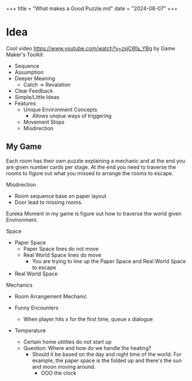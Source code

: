 +++
title = "What makes a Good Puzzle.md"
date = "2024-08-07"
+++
# Idea
Cool video https://www.youtube.com/watch?v=zsjC6fa_YBg by Game Maker's Toolkit

- Sequence
- Assumption
- Deeper Meaning
	- Catch -> Revalation
- Clear Feedback
- Simple/Little Ideas
- Features 
	- Unique Environment Concepts
		- Allows unqiue ways of triggering 
	- Movement Stops
	- Misdirection 

## My Game

Each room has their own puzzle explaining a mechanic and at the end you are given number cards per stage. At the end you need to traverse the rooms to figure out what you missed to arrange the rooms to escape. 

Misdirection
- Room sequence base on paper layout
- Door lead to missing rooms. 

Eureka Moment in my game is figure out how to traverse the world given Environment.

Space
- Paper Space
	- Paper Space lines do not move
	- Real World Space lines do move
		- You are trying to line up the Paper Space and Real World Space to escape
- Real World Space

Mechanics
- Room Arrangement Mechanic 
- Funny Encounters
	- When player hits x for the first time, queue x  dialogue

- Temperature 
	- Certain home utilities do not start up
	- Question: Where and how do we handle the heating?
		- Should it be based on the day and night time of the world. For example, the paper space is the folded up and there's the sun and moon moving around.
			- OOO the clock 




